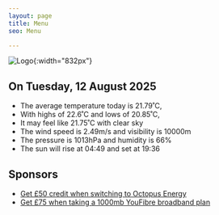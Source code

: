 ```yaml
---
layout: page
title: Menu
seo: Menu

---
```


![Logo](/images/logo.jpg){:width="832px"}

<!-- weather_marker starts -->
## On Tuesday, 12 August 2025

- The average temperature today is 21.79˚C,
- With highs of 22.6˚C and lows of 20.85˚C,
- It may feel like 21.75˚C with clear sky
- The wind speed is 2.49m/s and visibility is 10000m
- The pressure is 1013hPa and humidity is 66%
- The sun will rise at 04:49 and set at 19:36

<!-- weather_marker ends -->

## Sponsors

- [Get £50 credit when switching to Octopus Energy](https://bit.ly/3oD1nnS)
- [Get £75 when taking a 1000mb YouFibre broadband plan](https://aklam.io/91zWhU?)
